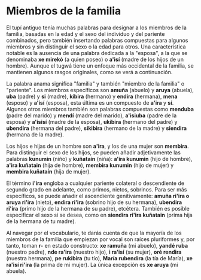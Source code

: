 
# Miembros de la familia

El tupí antiguo tenía muchas palabras para designar a los miembros de la familia, basadas en la edad y el sexo del individuo y del pariente combinados, pero también insertando palabras compuestas para algunos miembros y sin distinguir el sexo o la edad para otros. Una característica notable es la ausencia de una palabra dedicada a la "esposa", a la que se denominaba **xe mirekó** (a quien poseo) o **a'isí** (madre de los hijos de un hombre). Aunque el tugwá tiene un enfoque más occidental de la familia, se mantienen algunos rasgos originales, como se verá a continuación.

La palabra anama significa "familia" y también "miembro de la familia" o "pariente". Los miembros específicos son **amuña** (abuelo) y **aruya** (abuela), **uba** (padre) y **si** (madre), **kibira** (hermano) y **endira** (hermana), **mena** (esposo) y **a'isí** (esposa), esta última es un compuesto de **a'ira** y **sí**. Algunos otros miembros también son palabras compuestas como **menduba** (padre del marido) y **mendí** (madre del marido), **a'isiuba** (padre de la esposa) y **a'isisí** (madre de la esposa), **ukibira** (hermano del padre) y **ubendira** (hermana del padre), **sikibira** (hermano de la madre) y **siendira** (hermana de la madre).

Los hijos e hijas de un hombre son **a'ira**, y los de una mujer son **membira**. Para distinguir el sexo de los hijos, se pueden añadir adjetivamente las palabras **kunumin** (niño) y **kuñatain** (niña): **a'ira kunumin** (hijo de hombre), **a'ira kuñatain** (hija de hombre), **membira kunumin** (hijo de mujer) y **membira kuñatain** (hija de mujer).

El término **i'ira** engloba a cualquier pariente colateral o descendiente de segundo grado en adelante, como primos, nietos, sobrinos. Para ser más específicos, se puede añadir el ascendiente genitivamente: **amuña ri'ira o aruya ri'ira** (nieto), **endira ri'ira** (sobrino hijo de su hermana), **ubendira ri'ira** (primo hijo de la hermana de su padre), etcétera. También es posible especificar el sexo si se desea, como en **siendira ri'ira kuñatain** (prima hija de la hermana de tu madre).

Al navegar por el vocabulario, te darás cuenta de que la mayoría de los miembros de la familia que empiezan por vocal son raíces pluriformes y, por tanto, toman **r-** en estado constructo: **xe ramuña** (mi abuelo), **yandé ruba** (nuestro padre), **nde ra'ira** (nuestro hijo), **i ra'isí** (su mujer), **oré rendira** (nuestra hermana), **pe rukibira** (tu tío), **María rubendira** (la tía de María), **xe ra'isí ri'ira** (la prima de mi mujer). La única excepción es **xe aruya** (mi abuela).
